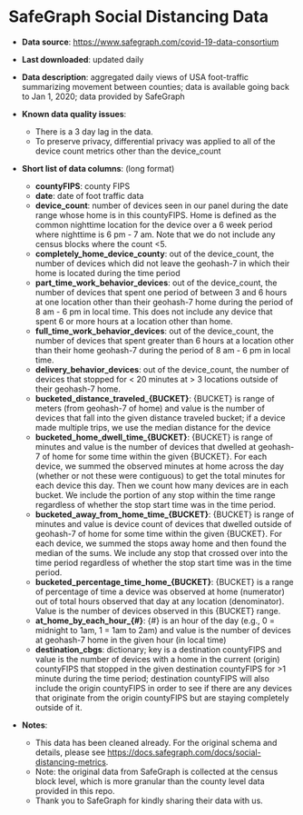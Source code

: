 # SafeGraph Social Distancing Data

- **Data source**: https://www.safegraph.com/covid-19-data-consortium

- **Last downloaded**: updated daily

- **Data description**: aggregated daily views of USA foot-traffic summarizing movement between counties; data is available going back to Jan 1, 2020; data provided by SafeGraph

- **Known data quality issues**: 
    - There is a 3 day lag in the data.
    - To preserve privacy, differential privacy was applied to all of the device count metrics other than the device_count

- **Short list of data columns**: (long format)
    - **countyFIPS**: county FIPS
    - **date**: date of foot traffic data
    - **device_count**: number of devices seen in our panel during the date range whose home is in this countyFIPS. Home is defined as the common nighttime location for the device over a 6 week period where nighttime is 6 pm - 7 am. Note that we do not include any census blocks where the count <5.
    - **completely_home_device_county**: out of the device_count, the number of devices which did not leave the geohash-7 in which their home is located during the time period
    - **part_time_work_behavior_devices**: out of the device_count, the number of devices that spent one period of between 3 and 6 hours at one location other than their geohash-7 home during the period of 8 am - 6 pm in local time. This does not include any device that spent 6 or more hours at a location other than home.
    - **full_time_work_behavior_devices**: out of the device_count, the number of devices that spent greater than 6 hours at a location other than their home geohash-7 during the period of 8 am - 6 pm in local time.
    - **delivery_behavior_devices**: out of the device_count, the number of devices that stopped for < 20 minutes at > 3 locations outside of their geohash-7 home.
    - **bucketed_distance_traveled_{BUCKET}**: {BUCKET} is range of meters (from geohash-7 of home) and value is the number of devices that fall into the given distance traveled bucket; if a device made multiple trips, we use the median distance for the device
    - **bucketed_home_dwell_time_{BUCKET}**: {BUCKET} is range of minutes and value is the number of devices that dwelled at geohash-7 of home for some time within the given {BUCKET}. For each device, we summed the observed minutes at home across the day (whether or not these were contiguous) to get the total minutes for each device this day. Then we count how many devices are in each bucket. We include the portion of any stop within the time range regardless of whether the stop start time was in the time period.
    - **bucketed_away_from_home_time_{BUCKET}**: {BUCKET} is range of minutes and value is device count of devices that dwelled outside of geohash-7 of home for some time within the given {BUCKET}. For each device, we summed the stops away home and then found the median of the sums. We include any stop that crossed over into the time period regardless of whether the stop start time was in the time period.
    - **bucketed_percentage_time_home_{BUCKET}**: {BUCKET} is a range of percentage of time a device was observed at home (numerator) out of total hours observed that day at any location (denominator). Value is the number of devices observed in this {BUCKET} range.
    - **at_home_by_each_hour_{#}**: {#} is an hour of the day (e.g., 0 = midnight to 1am, 1 = 1am to 2am) and value is the number of devices at geohash-7 home in the given hour (in local time)
    - **destination_cbgs**: dictionary; key is a destination countyFIPS and value is the number of devices with a home in the current (origin) countyFIPS that stopped in the given destination countyFIPS for >1 minute during the time period; destination countyFIPS will also include the origin countyFIPS in order to see if there are any devices that originate from the origin countyFIPS but are staying completely outside of it.

- **Notes**:

    - This data has been cleaned already. For the original schema and details, please see https://docs.safegraph.com/docs/social-distancing-metrics. 
    - Note: the original data from SafeGraph is collected at the census block level, which is more granular than the county level data provided in this repo.
    - Thank you to SafeGraph for kindly sharing their data with us.